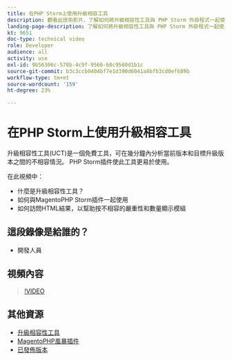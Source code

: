 ```yaml
---
title: 在PHP Storm上使用升級相容工具
description: 觀看此技術影片，了解如何將升級相容性工具與 PHP Storm 外掛程式一起使用。
landing-page-description: 了解如何將升級相容性工具與 PHP Storm 外掛程式一起使用，以便輕鬆識別和解決不相容的問題。
kt: 9651
doc-type: technical video
role: Developer
audience: all
activity: use
exl-id: 9b56306c-578b-4c9f-9566-b8c9560d1b1c
source-git-commit: b3c3ccb0404bf7e1d390d6041a8bfb3cd0ef689b
workflow-type: tm+mt
source-wordcount: '159'
ht-degree: 23%

---
```


# 在PHP Storm上使用升級相容工具

升級相容性工具(UCT)是一個免費工具，可在幾分鐘內分析當前版本和目標升級版本之間的不相容情況。 PHP Storm插件使此工具更易於使用。

在此視頻中：

- 什麼是升級相容性工具？
- 如何與MagentoPHP Storm插件一起使用
- 如何訪問HTML結果，以幫助按不相容的嚴重性和數量顯示模組

## 這段錄像是給誰的？

- 開發人員

## 視頻內容

>[!VIDEO](https://video.tv.adobe.com/v/340150?quality=12&learn=on)

## 其他資源

- [升級相容性工具](https://experienceleague.adobe.com/docs/commerce-operations/upgrade-guide/upgrade-compatibility-tool/overview.html)
- [MagentoPHP風暴插件](https://plugins.jetbrains.com/plugin/8024-magento-phpstorm)
- [已發佈版本](https://devdocs.magento.com/release/released-versions.html)
